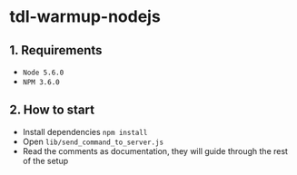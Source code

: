 # tdl-warmup-nodejs


## 1. Requirements

- `Node 5.6.0`
- `NPM 3.6.0`

## 2. How to start

- Install dependencies `npm install`
- Open `lib/send_command_to_server.js`
- Read the comments as documentation, they will guide through the rest of the setup
